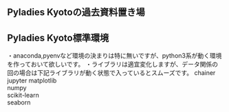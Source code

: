 ## Pyladies Kyotoの過去資料置き場

## Pyladies Kyoto標準環境
・anaconda,pyenvなど環境の決まりは特に無いですが、python3系が動く環境を作っておいて欲しいです。
・ライブラリは適宜変化しますが、データ関係の回の場合は下記ライブラリが動く状態で入っているとスムーズです。
  chainer                                
  jupyter
  matplotlib              
  numpy                   
  scikit-learn            
  seaborn                
